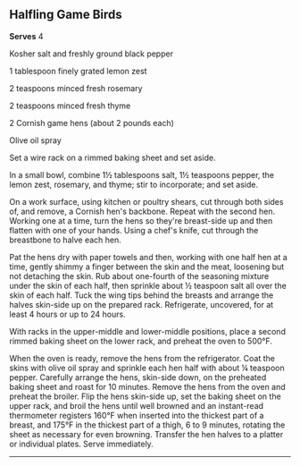 ﻿## Halfling Game Birds

**Serves** 4

Kosher salt and freshly ground black pepper

1 tablespoon finely grated lemon zest

2 teaspoons minced fresh rosemary

2 teaspoons minced fresh thyme

2 Cornish game hens (about 2 pounds each)

Olive oil spray

Set a wire rack on a rimmed baking sheet and set aside.

In a small bowl, combine 1½ tablespoons salt, 1½ teaspoons pepper, the lemon zest, rosemary, and thyme; stir to incorporate; and set aside.

On a work surface, using kitchen or poultry shears, cut through both sides of, and remove, a Cornish hen's backbone. Repeat with the second hen. Working one at a time, turn the hens so they're breast-side up and then flatten with one of your hands. Using a chef's knife, cut through the breastbone to halve each hen.

Pat the hens dry with paper towels and then, working with one half hen at a time, gently shimmy a finger between the skin and the meat, loosening but not detaching the skin. Rub about one-fourth of the seasoning mixture under the skin of each half, then sprinkle about ½ teaspoon salt all over the skin of each half. Tuck the wing tips behind the breasts and arrange the halves skin-side up on the prepared rack. Refrigerate, uncovered, for at least 4 hours or up to 24 hours.

With racks in the upper-middle and lower-middle positions, place a second rimmed baking sheet on the lower rack, and preheat the oven to 500°F.

When the oven is ready, remove the hens from the refrigerator. Coat the skins with olive oil spray and sprinkle each hen half with about ¼ teaspoon pepper. Carefully arrange the hens, skin-side down, on the preheated baking sheet and roast for 10 minutes. Remove the hens from the oven and preheat the broiler. Flip the hens skin-side up, set the baking sheet on the upper rack, and broil the hens until well browned and an instant-read thermometer registers 160°F when inserted into the thickest part of a breast, and 175°F in the thickest part of a thigh, 6 to 9 minutes, rotating the sheet as necessary for even browning. Transfer the hen halves to a platter or individual plates. Serve immediately.

---

